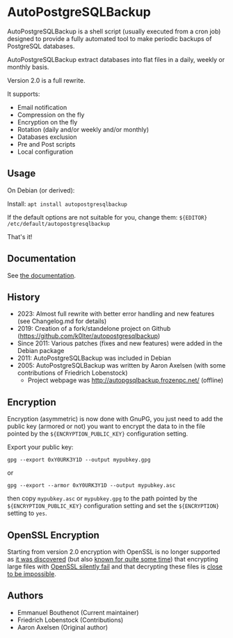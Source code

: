 # AutoPostgreSQLBackup

AutoPostgreSQLBackup is a shell script (usually executed from a cron job) designed to provide a fully automated tool to make periodic backups of PostgreSQL databases.

AutoPostgreSQLBackup extract databases into flat files in a daily, weekly or monthly basis.

Version 2.0 is a full rewrite.

It supports:
 * Email notification
 * Compression on the fly
 * Encryption on the fly
 * Rotation (daily and/or weekly and/or monthly)
 * Databases exclusion
 * Pre and Post scripts
 * Local configuration

## Usage

On Debian (or derived):

Install: `apt install autopostgresqlbackup`

If the default options are not suitable for you, change them: `${EDITOR} /etc/default/autopostgresqlbackup`

That's it!

## Documentation

See [the documentation](/Documentation.md).

## History

 * 2023: Almost full rewrite with better error handling and new features (see Changelog.md for details)
 * 2019: Creation of a fork/standelone project on Github (https://github.com/k0lter/autopostgresqlbackup)
 * Since 2011: Various patches (fixes and new features) were added in the Debian package
 * 2011: AutoPostgreSQLBackup was included in Debian
 * 2005: AutoPostgreSQLBackup was written by Aaron Axelsen (with some contributions of Friedrich Lobenstock)
   * Project webpage was http://autopgsqlbackup.frozenpc.net/ (offline)

## Encryption

Encryption (asymmetric) is now done with GnuPG, you just need to add the
public key (armored or not) you want to encrypt the data to in the file pointed by the `${ENCRYPTION_PUBLIC_KEY}` configuration setting.

Export your public key:

`gpg --export 0xY0URK3Y1D --output mypubkey.gpg`

or

`gpg --export --armor 0xY0URK3Y1D --output mypubkey.asc`

then copy `mypubkey.asc` or `mypubkey.gpg` to the path pointed by the `${ENCRYPTION_PUBLIC_KEY}` configuration setting and set the `${ENCRYPTION}` setting to `yes`.

## OpenSSL Encryption

Starting from version 2.0 encryption with OpenSSL is no longer supported as [it was discovered](https://github.com/k0lter/autopostgresqlbackup/issues/10) (but also [known for quite some time](https://github.com/cytopia/mysqldump-secure/issues/21)) that encrypting large files with [OpenSSL silently fail](https://github.com/openssl/openssl/issues/2515) and that decrypting these files is [close to be impossible](https://github.com/imreFitos/large_smime_decrypt).

## Authors

 * Emmanuel Bouthenot (Current maintainer)
 * Friedrich Lobenstock (Contributions)
 * Aaron Axelsen (Original author)
